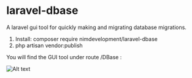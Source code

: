 # laravel-dbase
A laravel gui tool for quickly making and migrating database migrations.

1. Install: composer require nimdevelopment/laravel-dbase
2. php artisan vendor:publish

You will find the GUI tool under route /DBase : 

![Alt text](https://images.pexels.com/photos/67636/rose-blue-flower-rose-blooms-67636.jpeg?auto=compress&cs=tinysrgb&h=750&w=1260 "Test")
